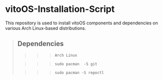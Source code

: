 # vitoOS-Installation-Script

This repository is used to install vitoOS components and dependencies on various Arch Linux-based distributions. 



> ## Dependencies
> 
> > > > `Arch Linux`
> 
> > > > `sudo pacman  -S git`
> 
> > > > `sudo pacman -S repoctl`
